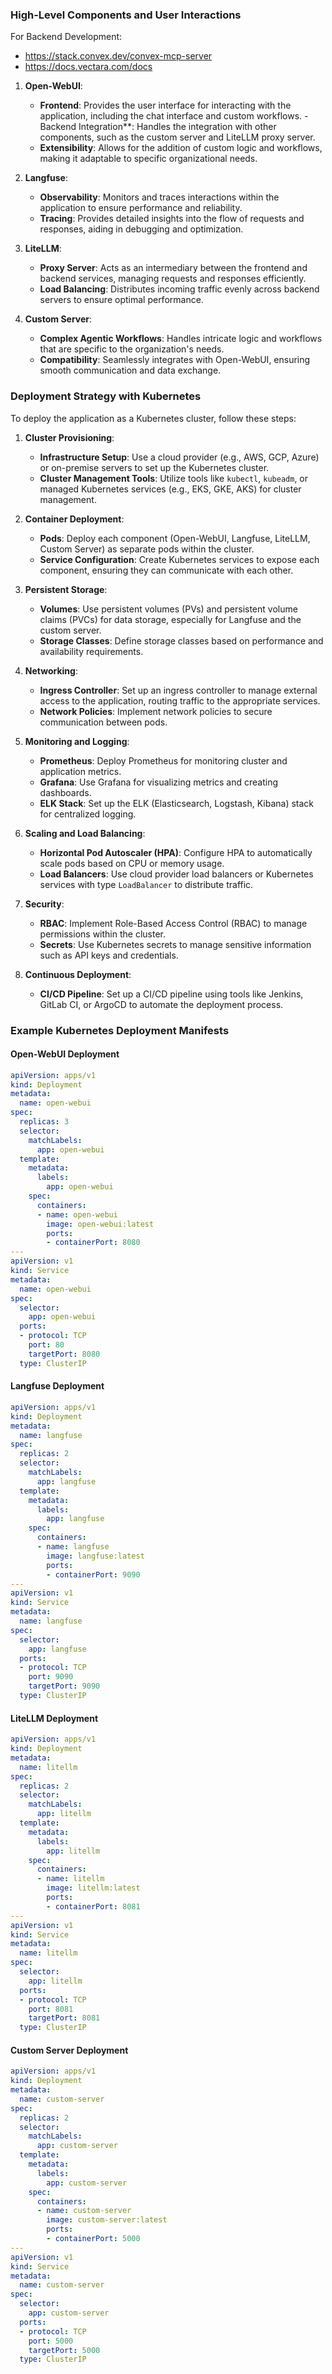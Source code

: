 ### High-Level Components and User Interactions

For Backend Development:
- https://stack.convex.dev/convex-mcp-server
- https://docs.vectara.com/docs

1. **Open-WebUI**:
   - **Frontend**: Provides the user interface for interacting with the application, including the chat interface and custom workflows.
   -Backend Integration**: Handles the integration with other components, such as the custom server and LiteLLM proxy server.
   - **Extensibility**: Allows for the addition of custom logic and workflows, making it adaptable to specific organizational needs.

2. **Langfuse**:
   - **Observability**: Monitors and traces interactions within the application to ensure performance and reliability.
   - **Tracing**: Provides detailed insights into the flow of requests and responses, aiding in debugging and optimization.

3. **LiteLLM**:
   - **Proxy Server**: Acts as an intermediary between the frontend and backend services, managing requests and responses efficiently.
   - **Load Balancing**: Distributes incoming traffic evenly across backend servers to ensure optimal performance.

4. **Custom Server**:
   - **Complex Agentic Workflows**: Handles intricate logic and workflows that are specific to the organization's needs.
   - **Compatibility**: Seamlessly integrates with Open-WebUI, ensuring smooth communication and data exchange.

### Deployment Strategy with Kubernetes

To deploy the application as a Kubernetes cluster, follow these steps:

1. **Cluster Provisioning**:
   - **Infrastructure Setup**: Use a cloud provider (e.g., AWS, GCP, Azure) or on-premise servers to set up the Kubernetes cluster.
   - **Cluster Management Tools**: Utilize tools like `kubectl`, `kubeadm`, or managed Kubernetes services (e.g., EKS, GKE, AKS) for cluster management.

2. **Container Deployment**:
   - **Pods**: Deploy each component (Open-WebUI, Langfuse, LiteLLM, Custom Server) as separate pods within the cluster.
   - **Service Configuration**: Create Kubernetes services to expose each component, ensuring they can communicate with each other.

3. **Persistent Storage**:
   - **Volumes**: Use persistent volumes (PVs) and persistent volume claims (PVCs) for data storage, especially for Langfuse and the custom server.
   - **Storage Classes**: Define storage classes based on performance and availability requirements.

4. **Networking**:
   - **Ingress Controller**: Set up an ingress controller to manage external access to the application, routing traffic to the appropriate services.
   - **Network Policies**: Implement network policies to secure communication between pods.

5. **Monitoring and Logging**:
   - **Prometheus**: Deploy Prometheus for monitoring cluster and application metrics.
   - **Grafana**: Use Grafana for visualizing metrics and creating dashboards.
   - **ELK Stack**: Set up the ELK (Elasticsearch, Logstash, Kibana) stack for centralized logging.

6. **Scaling and Load Balancing**:
   - **Horizontal Pod Autoscaler (HPA)**: Configure HPA to automatically scale pods based on CPU or memory usage.
   - **Load Balancers**: Use cloud provider load balancers or Kubernetes services with type `LoadBalancer` to distribute traffic.

7. **Security**:
   - **RBAC**: Implement Role-Based Access Control (RBAC) to manage permissions within the cluster.
   - **Secrets**: Use Kubernetes secrets to manage sensitive information such as API keys and credentials.

8. **Continuous Deployment**:
   - **CI/CD Pipeline**: Set up a CI/CD pipeline using tools like Jenkins, GitLab CI, or ArgoCD to automate the deployment process.

### Example Kubernetes Deployment Manifests

#### Open-WebUI Deployment
```yaml
apiVersion: apps/v1
kind: Deployment
metadata:
  name: open-webui
spec:
  replicas: 3
  selector:
    matchLabels:
      app: open-webui
  template:
    metadata:
      labels:
        app: open-webui
    spec:
      containers:
      - name: open-webui
        image: open-webui:latest
        ports:
        - containerPort: 8080
---
apiVersion: v1
kind: Service
metadata:
  name: open-webui
spec:
  selector:
    app: open-webui
  ports:
  - protocol: TCP
    port: 80
    targetPort: 8080
  type: ClusterIP
```

#### Langfuse Deployment
```yaml
apiVersion: apps/v1
kind: Deployment
metadata:
  name: langfuse
spec:
  replicas: 2
  selector:
    matchLabels:
      app: langfuse
  template:
    metadata:
      labels:
        app: langfuse
    spec:
      containers:
      - name: langfuse
        image: langfuse:latest
        ports:
        - containerPort: 9090
---
apiVersion: v1
kind: Service
metadata:
  name: langfuse
spec:
  selector:
    app: langfuse
  ports:
  - protocol: TCP
    port: 9090
    targetPort: 9090
  type: ClusterIP
```

#### LiteLLM Deployment
```yaml
apiVersion: apps/v1
kind: Deployment
metadata:
  name: litellm
spec:
  replicas: 2
  selector:
    matchLabels:
      app: litellm
  template:
    metadata:
      labels:
        app: litellm
    spec:
      containers:
      - name: litellm
        image: litellm:latest
        ports:
        - containerPort: 8081
---
apiVersion: v1
kind: Service
metadata:
  name: litellm
spec:
  selector:
    app: litellm
  ports:
  - protocol: TCP
    port: 8081
    targetPort: 8081
  type: ClusterIP
```

#### Custom Server Deployment
```yaml
apiVersion: apps/v1
kind: Deployment
metadata:
  name: custom-server
spec:
  replicas: 2
  selector:
    matchLabels:
      app: custom-server
  template:
    metadata:
      labels:
        app: custom-server
    spec:
      containers:
      - name: custom-server
        image: custom-server:latest
        ports:
        - containerPort: 5000
---
apiVersion: v1
kind: Service
metadata:
  name: custom-server
spec:
  selector:
    app: custom-server
  ports:
  - protocol: TCP
    port: 5000
    targetPort: 5000
  type: ClusterIP
```
